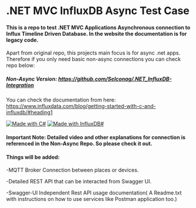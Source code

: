 # .NET MVC InfluxDB Async Test Case

#### This is a repo to test .NET MVC Applications Asynchronous connection to Influx Timeline Driven Database. In the website the documentation is for legacy code.
Apart from original repo, this projects main focus is for async .net apps. Therefore if you only need basic non-async connections you can check repo below:

##### Non-Async Version: https://github.com/Selconag/.NET_InfluxDB-Integration

You can check the documentation from here: https://www.influxdata.com/blog/getting-started-with-c-and-influxdb/#heading1

[![Made with C#](https://img.shields.io/badge/Made%20With%20CSharp-00b911.svg?style=plastic&logo=csharp)](https://microsoft.com)
[![Made with InfluxDB#](https://img.shields.io/badge/Made%20With%20InfluxDB-0011b9.svg?style=plastic&logo=influxdb)](https://microsoft.com)

#### Important Note: Detailed video and other explanations for connection is referenced in the Non-Async Repo. So please check it out.

#### Things will be added:
-MQTT Broker Connection between places or devices.

-Detailed REST API that can be interacted from Swagger UI.

-Swagger-UI Independent Rest API usage documentation( A Readme.txt with instructions on how to use services like Postman application too.)



